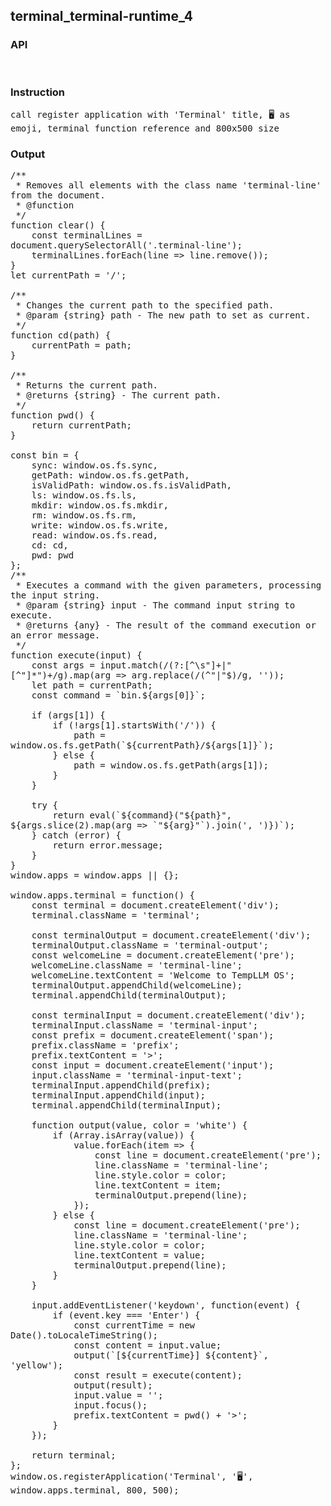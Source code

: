## terminal_terminal-runtime_4
### API

<pre style='text-wrap: wrap'>

</pre>
### Instruction

<pre style='text-wrap: wrap'>
call register application with 'Terminal' title, 🖥️ as emoji, terminal function reference and 800x500 size
</pre>
### Output

<pre style='text-wrap: wrap'>
/**
 * Removes all elements with the class name 'terminal-line' from the document.
 * @function
 */
function clear() {
    const terminalLines = document.querySelectorAll('.terminal-line');
    terminalLines.forEach(line => line.remove());
}
let currentPath = '/';

/**
 * Changes the current path to the specified path.
 * @param {string} path - The new path to set as current.
 */
function cd(path) {
    currentPath = path;
}

/**
 * Returns the current path.
 * @returns {string} - The current path.
 */
function pwd() {
    return currentPath;
}

const bin = {
    sync: window.os.fs.sync,
    getPath: window.os.fs.getPath,
    isValidPath: window.os.fs.isValidPath,
    ls: window.os.fs.ls,
    mkdir: window.os.fs.mkdir,
    rm: window.os.fs.rm,
    write: window.os.fs.write,
    read: window.os.fs.read,
    cd: cd,
    pwd: pwd
};
/**
 * Executes a command with the given parameters, processing the input string.
 * @param {string} input - The command input string to execute.
 * @returns {any} - The result of the command execution or an error message.
 */
function execute(input) {
    const args = input.match(/(?:[^\s"]+|"[^"]*")+/g).map(arg => arg.replace(/(^"|"$)/g, ''));
    let path = currentPath;
    const command = `bin.${args[0]}`;
    
    if (args[1]) {
        if (!args[1].startsWith('/')) {
            path = window.os.fs.getPath(`${currentPath}/${args[1]}`);
        } else {
            path = window.os.fs.getPath(args[1]);
        }
    }

    try {
        return eval(`${command}("${path}", ${args.slice(2).map(arg => `"${arg}"`).join(', ')})`);
    } catch (error) {
        return error.message;
    }
}
window.apps = window.apps || {};

window.apps.terminal = function() {
    const terminal = document.createElement('div');
    terminal.className = 'terminal';

    const terminalOutput = document.createElement('div');
    terminalOutput.className = 'terminal-output';
    const welcomeLine = document.createElement('pre');
    welcomeLine.className = 'terminal-line';
    welcomeLine.textContent = 'Welcome to TempLLM OS';
    terminalOutput.appendChild(welcomeLine);
    terminal.appendChild(terminalOutput);

    const terminalInput = document.createElement('div');
    terminalInput.className = 'terminal-input';
    const prefix = document.createElement('span');
    prefix.className = 'prefix';
    prefix.textContent = '>';
    const input = document.createElement('input');
    input.className = 'terminal-input-text';
    terminalInput.appendChild(prefix);
    terminalInput.appendChild(input);
    terminal.appendChild(terminalInput);

    function output(value, color = 'white') {
        if (Array.isArray(value)) {
            value.forEach(item => {
                const line = document.createElement('pre');
                line.className = 'terminal-line';
                line.style.color = color;
                line.textContent = item;
                terminalOutput.prepend(line);
            });
        } else {
            const line = document.createElement('pre');
            line.className = 'terminal-line';
            line.style.color = color;
            line.textContent = value;
            terminalOutput.prepend(line);
        }
    }

    input.addEventListener('keydown', function(event) {
        if (event.key === 'Enter') {
            const currentTime = new Date().toLocaleTimeString();
            const content = input.value;
            output(`[${currentTime}] ${content}`, 'yellow');
            const result = execute(content);
            output(result);
            input.value = '';
            input.focus();
            prefix.textContent = pwd() + '>';
        }
    });

    return terminal;
};
window.os.registerApplication('Terminal', '🖥️', window.apps.terminal, 800, 500);

</pre>
